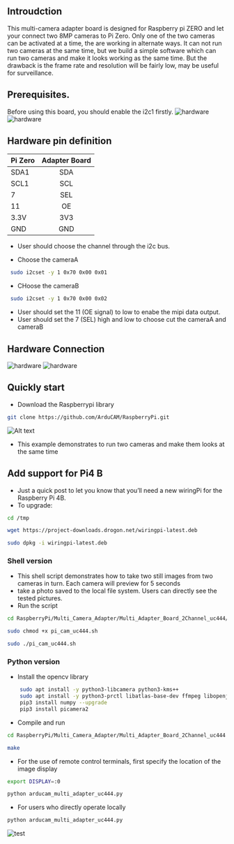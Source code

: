 ## Introudction
This multi-camera adapter board is designed for Raspberry pi ZERO and let your connect two 8MP cameras to Pi Zero.
Only one of the two cameras can be activated at a time, the are working in alternate ways.
It can not run two cameras at the same time, but we build a simple software which can run two cameras and make it looks working as the same time.
But the drawback is the frame rate and resolution will be fairly low, may be useful for surveillance.
## Prerequisites.
Before using this board, you should enable the i2c1 firstly.
![hardware](../../data/cfg_i2c1_1.png)
![hardware](../../data/cfg_i2c1_2.png)
## Hardware pin definition

| Pi Zero| Adapter Board |
| :--- | :---: |
| SDA1 | SDA | 
| SCL1 | SCL | 
| 7    | SEL |
| 11   | OE  |
| 3.3V | 3V3 |
| GND  | GND |
- User should choose the channel through the i2c bus.
* Choose the cameraA
```Bash
 sudo i2cset -y 1 0x70 0x00 0x01
```
* CHoose the cameraB
```Bash
 sudo i2cset -y 1 0x70 0x00 0x02
```
- User should set the 11 (OE signal) to low to enabe the mipi data output.
- User should set the 7 (SEL) high and low to choose cut the cameraA and cameraB 

## Hardware Connection
![hardware](../../data/uc444_0.jpg)
![hardware](../../data/uc444_1.jpg)

## Quickly start
- Download the Raspberrypi library
```bash
git clone https://github.com/ArduCAM/RaspberryPi.git
```
![Alt text](https://github.com/ArduCAM/RaspberryPi/blob/master/Multi_Camera_Adapter/Multi_Adapter_Board_2Channel/data/download_code.png)
- This example demonstrates to run two cameras and make them looks at the same time
## Add support for Pi4 B
- Just a quick post to let you know that you’ll need a new wiringPi for the Raspberry Pi 4B.
- To upgrade:
```bash
cd /tmp
```
```bash
wget https://project-downloads.drogon.net/wiringpi-latest.deb
```
```bash
sudo dpkg -i wiringpi-latest.deb
```
### Shell version
- This shell script demonstrates how to take two still images from two cameras in turn. Each camera will preview for 5 seconds
- take a photo saved to the local file system. Users can directly see the tested pictures. 
- Run the script
```bash
cd RaspberryPi/Multi_Camera_Adapter/Multi_Adapter_Board_2Channel_uc444/shell
```
```bash
sudo chmod +x pi_cam_uc444.sh
```
```bash
sudo ./pi_cam_uc444.sh
```

### Python version
* Install the opencv library
```Bash
    sudo apt install -y python3-libcamera python3-kms++
    sudo apt install -y python3-prctl libatlas-base-dev ffmpeg libopenjp2-7 python3-pip
    pip3 install numpy --upgrade
    pip3 install picamera2
```
* Compile and run
```Bash
cd RaspberryPi/Multi_Camera_Adapter/Multi_Adapter_Board_2Channel_uc444
```
```Bash
make
```
* For the use of remote control terminals, first specify the location of the image display
```Bash
export DISPLAY=:0
```
```Bash
python arducam_multi_adapter_uc444.py
```
* For users who directly operate locally
```Bash
python arducam_multi_adapter_uc444.py
```

![test](../../data/demo.png)

